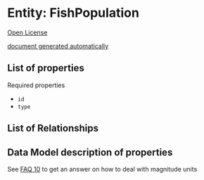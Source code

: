Entity: FishPopulation
=======================

[Open License](https://github.com/smart-data-models//dataModel.Aquaculture/blob/master/FishPopulation/LICENSE.md)

[document generated automatically](https://docs.google.com/presentation/d/e/2PACX-1vTs-Ng5dIAwkg91oTTUdt8ua7woBXhPnwavZ0FxgR8BsAI_Ek3C5q97Nd94HS8KhP-r_quD4H0fgyt3/pub?start=false&loop=false&delayms=3000#slide=id.gb715ace035_0_60)


## List of properties


Required properties
- `id`
- `type`


## List of Relationships



## Data Model description of properties



See [FAQ 10](https://smartdatamodels.org/index.php/faqs/) to get an answer on how to deal with magnitude units
